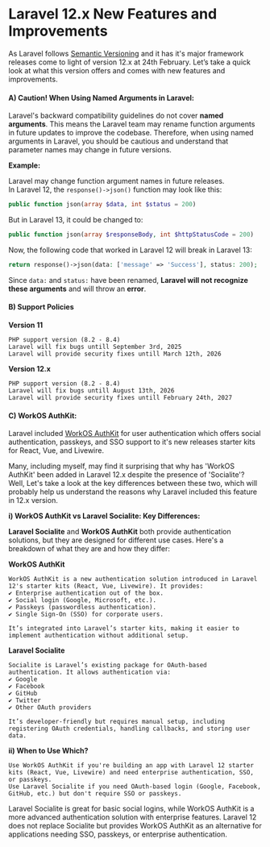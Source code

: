 # Laravel 12.x New Features and Improvements
As Laravel follows [Semantic Versioning](https://semver.org/) and it has it's major framework releases come to light of version 12.x at 24th February. Let’s take a quick look at what this version offers and comes with new features and improvements. 

#### A) Caution! When Using Named Arguments in Laravel:
Laravel's backward compatibility guidelines do not cover **named arguments**. This means the Laravel team may rename function arguments in future updates to improve the codebase. Therefore, when using named arguments in Laravel, you should be cautious and understand that parameter names may change in future versions.

**Example:**  

Laravel may change function argument names in future releases.  
In Laravel 12, the `response()->json()` function may look like this:
```php
public function json(array $data, int $status = 200)
```

But in Laravel 13, it could be changed to:
```php
public function json(array $responseBody, int $httpStatusCode = 200)
```

Now, the following code that worked in Laravel 12 will break in Laravel 13:
```php
return response()->json(data: ['message' => 'Success'], status: 200);
```
Since `data:` and `status:` have been renamed, **Laravel will not recognize these arguments** and will throw an **error**.

#### B) Support Policies
**Version 11**

	PHP support version (8.2 - 8.4)
	Laravel will fix bugs untill September 3rd, 2025
	Laravel will provide security fixes untill March 12th, 2026

**Version 12.x**

	PHP support version (8.2 - 8.4)
	Laravel will fix bugs untill August 13th, 2026
	Laravel will provide security fixes untill February 24th, 2027

#### C) WorkOS AuthKit:
Laravel included [WorkOS AuthKit](https://authkit.com/) for user authentication which offers social authentication, passkeys, and SSO support to it's new releases starter kits for React, Vue, and Livewire. 

Many, including myself, may find it surprising that why has 'WorkOS AuthKit' been added in Laravel 12.x despite the presence of 'Socialite'? Well, Let's take a look at the key differences between these two, which will probably help us understand the reasons why Laravel included this feature in 12.x version. 

**i) WorkOS AuthKit vs Laravel Socialite: Key Differences:**

**Laravel Socialite** and **WorkOS AuthKit** both provide authentication solutions, but they are designed for different use cases. Here's a breakdown of what they are and how they differ:


**WorkOS AuthKit**

    WorkOS AuthKit is a new authentication solution introduced in Laravel 12's starter kits (React, Vue, Livewire). It provides:
    ✔ Enterprise authentication out of the box.
    ✔ Social login (Google, Microsoft, etc.).
    ✔ Passkeys (passwordless authentication).
    ✔ Single Sign-On (SSO) for corporate users.

    It’s integrated into Laravel’s starter kits, making it easier to implement authentication without additional setup.

    
**Laravel Socialite**

    Socialite is Laravel’s existing package for OAuth-based authentication. It allows authentication via:
    ✔ Google
    ✔ Facebook
    ✔ GitHub
    ✔ Twitter
    ✔ Other OAuth providers

    It’s developer-friendly but requires manual setup, including registering OAuth credentials, handling callbacks, and storing user data.


**ii) When to Use Which?**

    Use WorkOS AuthKit if you're building an app with Laravel 12 starter kits (React, Vue, Livewire) and need enterprise authentication, SSO, or passkeys.  
    Use Laravel Socialite if you need OAuth-based login (Google, Facebook, GitHub, etc.) but don't require SSO or passkeys. 

Laravel Socialite is great for basic social logins, while WorkOS AuthKit is a more advanced authentication solution with enterprise features. Laravel 12 does not replace Socialite but provides WorkOS AuthKit as an alternative for applications needing SSO, passkeys, or enterprise authentication.

